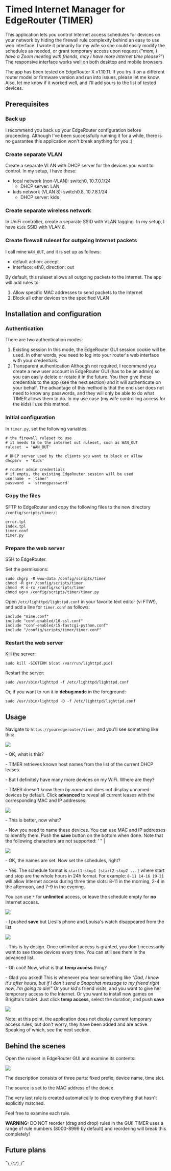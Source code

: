 # Timed Internet Manager for EdgeRouter (TIMER)

This application lets you control Internet access schedules for devices on your network by hiding the firewall rule complexity behind an easy to use web interface. I wrote it primarily for my wife so she could easily modify the schedules as needed, or grant temporary access upon request (*"mom, I have a Zoom meeting with friends, may I have more Internet time please?"*) The responsive interface works well on both desktop and mobile browsers.

The app has been tested on EdgeRouter X v1.10.11. If you try it on a different router model or firmware version and run into issues, please let me know. Also, let me know if it worked well, and I'll add yours to the list of tested devices.

## Prerequisites

### Back up

I recommend you back up your EdgeRouter configuration before proceeding. Although I've been successfully running it for a while, there is no guarantee this application won't break anything for you :)

### Create separate VLAN

Create a separate VLAN with DHCP server for the devices you want to control. In my setup, I have these:

* local network (non-VLAN): switch0, 10.7.0.1/24
  * DHCP server: LAN
* kids network (VLAN 8): switch0.8, 10.7.8.1/24
  * DHCP server: kids

### Create separate wireless network

In UniFi controller, create a separate SSID with VLAN tagging. In my setup, I have `kids` SSID with VLAN 8.

### Create firewall ruleset for outgoing Internet packets

I call mine `WAN_OUT`, and it is set up as follows:

* default action: accept
* interface: eth0, direction: out

By default, this ruleset allows all outgoing packets to the Internet. The app will add rules to:

1. Allow specific MAC addresses to send packets to the Internet
2. Block all other devices on the specified VLAN

## Installation and configuration

### Authentication

There are two authentication modes:

1. Existing session
   In this mode, the EdgeRouter GUI session cookie will be used. In other words, you need to log into your router's web interface with your credentials.
2. Transparent authentication
   Although not required, I recommend you create a new user account in EdgeRouter GUI (has to be an admin) so you can easily delete or rotate it in the future. You then give these credentials to the app (see the next section) and it will authenticate on your behalf. The advantage of this method is that the end user does not need to know any passwords, and they will only be able to do what TIMER allows them to do. In my use case (my wife controlling access for the kids) I use this method.

### Initial configuration

In `timer.py`, set the following variables:

```
# the firewall ruleset to use
# it needs to be the internet out ruleset, such as WAN_OUT
ruleset  = 'WAN_OUT'

# DHCP server used by the clients you want to block or allow
dhcpSrv  = 'Kids'

# router admin credentials
# if empty, the existing EdgeRouter session will be used
username  = 'timer'
password  = 'strongpassword'
```

### Copy the files

SFTP to EdgeRouter and copy the following files to the new directory `/config/scripts/timer/`:

```
error.tpl
index.tpl
timer.conf
timer.py
```

### Prepare the web server

SSH to EdgeRouter.

Set the permissions:

```
sudo chgrp -R www-data /config/scripts/timer
chmod -R g+r /config/scripts/timer
chmod -R o-rx /config/scripts/timer
chmod ug+x /config/scripts/timer/timer.py
```

Open `/etc/lighttpd/lighttpd.conf` in your favorite text editor (vi FTW!), and add a line for `timer.conf` as follows:

```
include "mime.conf"
include "conf-enabled/10-ssl.conf"
include "conf-enabled/15-fastcgi-python.conf"
include "/config/scripts/timer/timer.conf"
```

### Restart the web server

Kill the server:


```
sudo kill -SIGTERM $(cat /var/run/lighttpd.pid)
```
Restart the server:
```
sudo /usr/sbin/lighttpd -f /etc/lighttpd/lighttpd.conf
```

Or, if you want to run it in **debug mode** in the foreground:
```
sudo /usr/sbin/lighttpd -D -f /etc/lighttpd/lighttpd.conf
```

## Usage

Navigate to `https://youredgerouter/timer`, and you'll see something like this:

![](images/1-initial.png)

\- OK, what is this?

\- TIMER retrieves known host names from the list of the current DHCP leases.

\- But I definitely have many more devices on my WiFi. Where are they?

\- TIMER doesn't know them *by name* and does not display unnamed devices by default. Click **advanced** to reveal all current leases with the corresponding MAC and IP addresses:

![](images/2-advanced.png)

\- This is better, now what?

\- Now you need to name these devices. You can use MAC and IP addresses to identify them. Push the **save** button on the bottom when done. Note that the following characters are not supported: ' " |

![](images/3-named.png)

\- OK, the names are set. Now set the schedules, right?

\- Yes. The schedule format is `start1-stop1 [start2-stop2 ...]` where start and stop are the whole hours in 24h format. For example: `8-11 14-16 19-21` will allow Internet access during three time slots: 8-11 in the morning, 2-4 in the afternoon, and 7-9 in the evening.

You can use `*` for **unlimited** access, or leave the schedule empty for **no** Internet access.

![](images/4-schedules.png)

\- I pushed **save** but Liesl's phone and Louisa's watch disappeared from the list

![](images/5-schedule-saved.png)

\- This is by design. Once unlimited access is granted, you don't necessarily want to see those devices every time. You can still see them in the advanced list.

\- Oh cool! Now, what is that **temp access** thing?

\- Glad you asked! This is whenever you hear something like *"Dad, I know it's after hours, but if I don't send a Snapchat message to my friend right now, I'm going to die!"* Or your kid's friend visits, and you want to give her temporary access to the Internet. Or you want to install new games on Brigitta's tablet. Just click **temp access**, select the duration, and push **save**

![](images/6-temp.png)

Note: at this point, the application does not display current temporary access rules, but don't worry, they have been added and are active. Speaking of which, see the next section.

## Behind the scenes

Open the ruleset in EdgeRouter GUI and examine its contents:

![](images/7-ruleset.png)

The description consists of three parts: fixed prefix, device name, time slot.

The source is set to the MAC address of the device.

The very last rule is created automatically to drop everything that hasn't explicitly matched.

Feel free to examine each rule.

**WARNING:** DO NOT reorder (drag and drop) rules in the GUI! TIMER uses a range of rule numbers (8000-8999 by default) and reordering will break this completely!

## Future plans

¯\\\_(ツ)\_/¯
